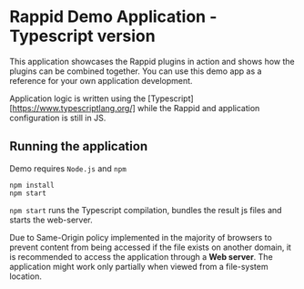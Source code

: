 # Rappid Demo Application - Typescript version

This application showcases the Rappid plugins in action and shows how the plugins
can be combined together. You can use this demo app as a reference for your own application
development.

Application logic is written using the [Typescript][https://www.typescriptlang.org/] while the Rappid and application configuration is still in JS.

## Running the application

Demo requires `Node.js` and `npm`  

```
npm install
npm start
```

`npm start` runs the Typescript compilation, bundles the result js files and starts the web-server.


Due to Same-Origin policy implemented in the majority of browsers to prevent content from being accessed if the file exists on another domain, it is recommended to access the application through a **Web server**. The application might work only partially when viewed from a file-system location.


